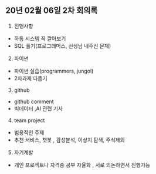 ## 20년 02월 06일 2차 회의록

1. 진행사항

- 하둡 시스템 꼭 깔아보기
- SQL 풀기(프로그래머스, 선생님 내주신 문제)

2. 파이썬

- 파이썬 실습(programmers, jungol)
- 2차과제 다듬기

3. github

- github comment
- 빅데이터 ,AI 관련 기사

4. team project

- 범용적인 주제
- 추천 서비스, 챗봇 , 감성분석, 이상치 탐색, 주식제외

5. 자기계발

- 개인 프로젝트나 자격증 공부 자율화 , 서로 의논하면서 진행가능